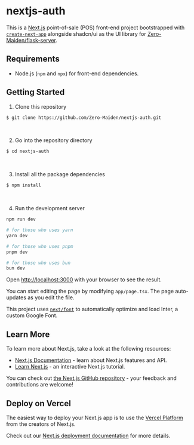 <h1>nextjs-auth</h1>

This is a [Next.js](https://nextjs.org/) point-of-sale (POS) front-end project bootstrapped with [`create-next-app`](https://github.com/vercel/next.js/tree/canary/packages/create-next-app) alongside shadcn/ui as the UI library for [Zero-Maiden/flask-server]().

## Requirements

* Node.js (`npm` and `npx`) for front-end dependencies.

## Getting Started

1. Clone this repository
```bash
$ git clone https://github.com/Zero-Maiden/nextjs-auth.git
```

<br>

2. Go into the repository directory
```bash
$ cd nextjs-auth
```

<br>

3. Install all the package dependencies
```bash
$ npm install
```

<br>

4. Run the development server
```bash
npm run dev

# for those who uses yarn
yarn dev

# for those who uses pnpm
pnpm dev

# for those who uses bun
bun dev
```

Open [http://localhost:3000](http://localhost:3000) with your browser to see the result.

You can start editing the page by modifying `app/page.tsx`. The page auto-updates as you edit the file.

This project uses [`next/font`](https://nextjs.org/docs/basic-features/font-optimization) to automatically optimize and load Inter, a custom Google Font.

## Learn More

To learn more about Next.js, take a look at the following resources:

- [Next.js Documentation](https://nextjs.org/docs) - learn about Next.js features and API.
- [Learn Next.js](https://nextjs.org/learn) - an interactive Next.js tutorial.

You can check out [the Next.js GitHub repository](https://github.com/vercel/next.js/) - your feedback and contributions are welcome!

## Deploy on Vercel

The easiest way to deploy your Next.js app is to use the [Vercel Platform](https://vercel.com/new?utm_medium=default-template&filter=next.js&utm_source=create-next-app&utm_campaign=create-next-app-readme) from the creators of Next.js.

Check out our [Next.js deployment documentation](https://nextjs.org/docs/deployment) for more details.
